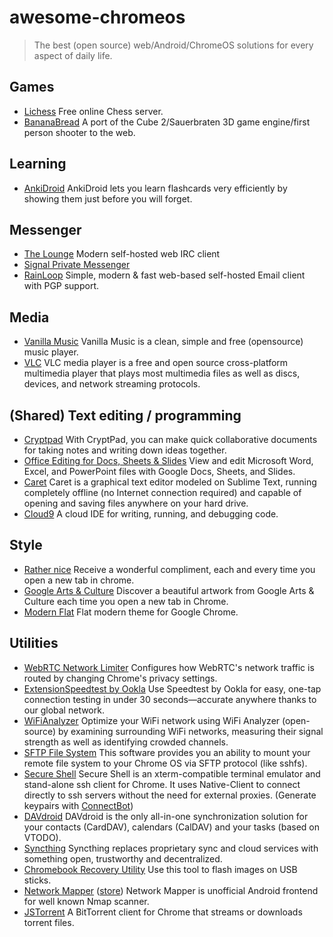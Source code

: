 # awesome-chromeos

> The best (open source) web/Android/ChromeOS solutions for every aspect of daily life.

## Games

- [Lichess](https://lichess.org/) Free online Chess server.
- [BananaBread](https://kripken.github.io/BananaBread/cube2/bb.html) A port of the Cube 2/Sauerbraten 3D game engine/first person shooter to the web.

## Learning

- [AnkiDroid](https://chrome.google.com/webstore/detail/ankidroid-flashcards/ckmbkodkbmkmdjdimeiddeljndcneifo?hl=en) AnkiDroid lets you learn flashcards very efficiently by showing them just before you will forget.

## Messenger

- [The Lounge](https://github.com/thelounge/lounge) Modern self-hosted web IRC client
- [Signal Private Messenger](https://chrome.google.com/webstore/detail/signal-private-messenger/bikioccmkafdpakkkcpdbppfkghcmihk?hl=en)
- [RainLoop](https://www.rainloop.net/) Simple, modern & fast web-based self-hosted Email client with PGP support.

## Media

- [Vanilla Music](https://play.google.com/store/apps/details?id=ch.blinkenlights.android.vanilla) Vanilla Music is a clean, simple and free (opensource) music player.
- [VLC](https://play.google.com/store/apps/details?id=org.videolan.vlc) VLC media player is a free and open source cross-platform multimedia player that plays most multimedia files as well as discs, devices, and network streaming protocols.

## (Shared) Text editing / programming

- [Cryptpad](https://cryptpad.fr/) With CryptPad, you can make quick collaborative documents for taking notes and writing down ideas together.
- [Office Editing for Docs, Sheets & Slides](https://chrome.google.com/webstore/detail/office-editing-for-docs-s/gbkeegbaiigmenfmjfclcdgdpimamgkj) View and edit Microsoft Word, Excel, and PowerPoint files with Google Docs, Sheets, and Slides.
- [Caret](https://chrome.google.com/webstore/detail/caret/fljalecfjciodhpcledpamjachpmelml?hl=en) Caret is a graphical text editor modeled on Sublime Text, running completely offline (no Internet connection required) and capable of opening and saving files anywhere on your hard drive.
- [Cloud9](https://c9.io/) A cloud IDE for writing, running, and debugging code.

## Style

- [Rather nice](https://chrome.google.com/webstore/detail/rathernice/kfibhikcmebfoodlidlinpdjnphillno/related) Receive a wonderful compliment, each and every time you open a new tab in chrome.
- [Google Arts & Culture](https://chrome.google.com/webstore/detail/google-arts-culture/akimgimeeoiognljlfchpbkpfbmeapkh?hl=en) Discover a beautiful artwork from Google Arts & Culture each time you open a new tab in Chrome.
- [Modern Flat](https://chrome.google.com/webstore/detail/modern-flat/pdcjjgefkpoemmlcjfcfkeminneboaob) Flat modern theme for Google Chrome.

## Utilities

- [WebRTC Network Limiter](https://chrome.google.com/webstore/detail/webrtc-network-limiter/npeicpdbkakmehahjeeohfdhnlpdklia) Configures how WebRTC's network traffic is routed by changing Chrome's privacy settings.
- [ExtensionSpeedtest by Ookla](https://play.google.com/store/apps/details?id=org.zwanoo.android.speedtest) Use Speedtest by Ookla for easy, one-tap connection testing in under 30 seconds—accurate anywhere thanks to our global network.
- [WiFiAnalyzer](https://play.google.com/store/apps/details?id=com.vrem.wifianalyzer) Optimize your WiFi network using WiFi Analyzer (open-source) by examining surrounding WiFi networks, measuring their signal strength as well as identifying crowded channels.
- [SFTP File System](https://chrome.google.com/webstore/detail/sftp-file-system/gbheifiifcfekkamhepkeogobihicgmn?hl=en) This software provides you an ability to mount your remote file system to your Chrome OS via SFTP protocol (like sshfs).
- [Secure Shell](https://chrome.google.com/webstore/detail/secure-shell/pnhechapfaindjhompbnflcldabbghjo?hl=en) Secure Shell is an xterm-compatible terminal emulator and stand-alone ssh client for Chrome. It uses Native-Client to connect directly to ssh servers without the need for external proxies. (Generate keypairs with [ConnectBot](https://play.google.com/store/apps/details?id=org.connectbot))
- [DAVdroid](https://play.google.com/store/apps/details?id=at.bitfire.davdroid) DAVdroid is the only all-in-one synchronization solution for your contacts (CardDAV), calendars (CalDAV) and your tasks (based on VTODO).
- [Syncthing](https://play.google.com/store/apps/details?id=com.nutomic.syncthingandroid) Syncthing replaces proprietary sync and cloud services with something open, trustworthy and decentralized.
- [Chromebook Recovery Utility](https://chrome.google.com/webstore/detail/chromebook-recovery-utili/jndclpdbaamdhonoechobihbbiimdgai) Use this tool to flash images on USB sticks.
- [Network Mapper](https://github.com/kost/nmap-android) ([store](https://play.google.com/store/apps/details?id=org.kost.nmap.android.networkmapper)) Network Mapper is unofficial Android frontend for well known Nmap scanner.
- [JSTorrent](https://github.com/kzahel/jstorrent) A BitTorrent client for Chrome that streams or downloads torrent files.
